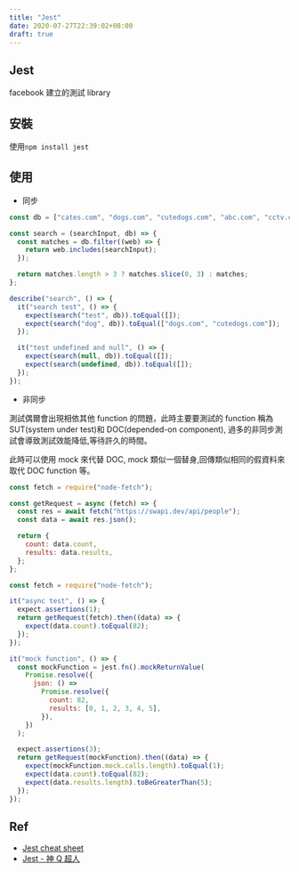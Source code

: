 ```yaml
---
title: "Jest"
date: 2020-07-27T22:39:02+08:00
draft: true
---
```


## Jest

facebook 建立的測試 library

## 安裝

使用`npm install jest`

## 使用

- 同步

```javascript
const db = ["cates.com", "dogs.com", "cutedogs.com", "abc.com", "cctv.com"];

const search = (searchInput, db) => {
  const matches = db.filter((web) => {
    return web.includes(searchInput);
  });

  return matches.length > 3 ? matches.slice(0, 3) : matches;
};

describe("search", () => {
  it("search test", () => {
    expect(search("test", db)).toEqual([]);
    expect(search("dog", db)).toEqual(["dogs.com", "cutedogs.com"]);
  });

  it("test undefined and null", () => {
    expect(search(null, db)).toEqual([]);
    expect(search(undefined, db)).toEqual([]);
  });
});
```

- 非同步

測試偶爾會出現相依其他 function 的問題，此時主要要測試的 function 稱為 SUT(system under test)和 DOC(depended-on component),
過多的非同步測試會導致測試效能降低,等待許久的時間。

此時可以使用 mock 來代替 DOC, mock 類似一個替身,回傳類似相同的假資料來取代 DOC function 等。

```javascript
const fetch = require("node-fetch");

const getRequest = async (fetch) => {
  const res = await fetch("https://swapi.dev/api/people");
  const data = await res.json();

  return {
    count: data.count,
    results: data.results,
  };
};

const fetch = require("node-fetch");

it("async test", () => {
  expect.assertions(1);
  return getRequest(fetch).then((data) => {
    expect(data.count).toEqual(82);
  });
});

it("mock function", () => {
  const mockFunction = jest.fn().mockReturnValue(
    Promise.resolve({
      json: () =>
        Promise.resolve({
          count: 82,
          results: [0, 1, 2, 3, 4, 5],
        }),
    })
  );

  expect.assertions(3);
  return getRequest(mockFunction).then((data) => {
    expect(mockFunction.mock.calls.length).toEqual(1);
    expect(data.count).toEqual(82);
    expect(data.results.length).toBeGreaterThan(5);
  });
});
```

## Ref

- [Jest cheat sheet](https://github.com/sapegin/jest-cheat-sheet)
- [Jest - 神 Q 超人](https://medium.com/enjoy-life-enjoy-coding/jest-jojo%E6%98%AF%E4%BD%A0-%E6%88%91%E7%9A%84%E6%9B%BF%E8%BA%AB%E8%83%BD%E5%8A%9B%E6%98%AF-mock-4de73596ea6e)

